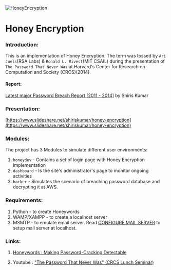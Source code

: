 ![HoneyEncryption](Resources/bee.gif)

# Honey Encryption

### Introduction:

This is an implementation of Honey Encryption. The term was tossed by `Ari Juels`(RSA Labs) & `Ronald L. Rivest`(MIT CSAIL) during the presentation of `The Password That Never Was` at Harvard's Center for Research on Computation and Society (CRCS)(2014).


#### Report:
[Latest major Password Breach Report [2011 - 2014]](http://goo.gl/xz2qNF) by Shiris Kumar


### Presentation:
[https://www.slideshare.net/shiriskumar/honey-encryption](https://www.slideshare.net/shiriskumar/honey-encryption)


### Modules:

The project has 3 Modules to simulate different user environments:

1. `honeydev` - Contains a set of login page with Honey Encryption implementation
2. `dashboard` - Is the site's administrator's page to monitor ongoing activities
3. `hacker` - Simulates the scenario of breaching password database and decrypting it at AWS.



### Requirements:

1. Python - to create Honeywords
2. WAMP/XAMPP - to create a localhost server
3. MSMTP - to emulate email server. Read [CONFIGURE MAIL SERVER](https://github.com/shiriskumar/HoneyEncryption/blob/master/CONFIGURE_MAIL_SERVER.md) to setup mail server at localhost.



### Links:

1. [Honeywords : Making Password-Cracking Detectable](http://www.arijuels.com/wp-content/uploads/2013/09/JR13.pdf)

2. Youtube : ["The Password That Never Was" (CRCS Lunch Seminar)](https://www.youtube.com/watch?v=DV0k0rQpEX4)
